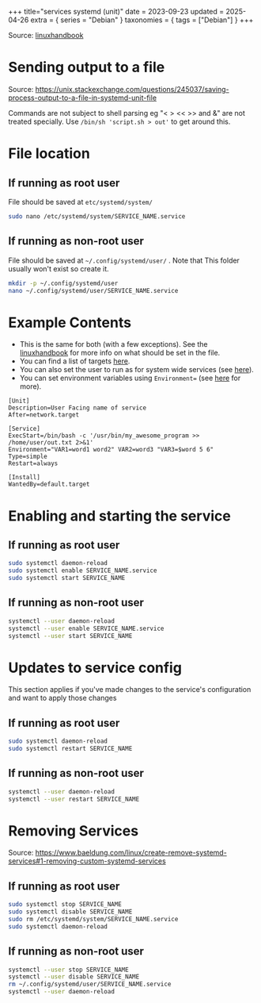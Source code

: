 +++
title="services systemd (unit)"
date = 2023-09-23
updated = 2025-04-26
extra = { series = "Debian" }
taxonomies = { tags = ["Debian"] }
+++

Source: [linuxhandbook]

# Sending output to a file

Source: <https://unix.stackexchange.com/questions/245037/saving-process-output-to-a-file-in-systemd-unit-file>

Commands are not subject to shell parsing eg "< > << >> and &" are not treated specially. Use `/bin/sh 'script.sh > out'` to get around this.

# File location

## If running as root user

File should be saved at `etc/systemd/system/`

```sh
sudo nano /etc/systemd/system/SERVICE_NAME.service
```

## If running as non-root user

File should be saved at `~/.config/systemd/user/` . Note that This folder usually won't exist so create it.

```sh
mkdir -p ~/.config/systemd/user
nano ~/.config/systemd/user/SERVICE_NAME.service
```

# Example Contents

- This is the same for both (with a few exceptions).
  See the [linuxhandbook] for more info on what should be set in the file.
- You can find a list of targets [here](https://www.freedesktop.org/software/systemd/man/latest/systemd.special.html).
- You can also set the user to run as for system wide services (see [here](https://www.freedesktop.org/software/systemd/man/latest/systemd.exec.html#User=)).
- You can set environment variables using `Environment=` (see [here](https://www.freedesktop.org/software/systemd/man/latest/systemd.exec.html#Environment) for more).

```
[Unit]
Description=User Facing name of service
After=network.target

[Service]
ExecStart=/bin/bash -c '/usr/bin/my_awesome_program >> /home/user/out.txt 2>&1'
Environment="VAR1=word1 word2" VAR2=word3 "VAR3=$word 5 6"
Type=simple
Restart=always

[Install]
WantedBy=default.target
```

# Enabling and starting the service

## If running as root user

```sh
sudo systemctl daemon-reload
sudo systemctl enable SERVICE_NAME.service
sudo systemctl start SERVICE_NAME
```

## If running as non-root user

```sh
systemctl --user daemon-reload
systemctl --user enable SERVICE_NAME.service
systemctl --user start SERVICE_NAME
```

# Updates to service config

This section applies if you've made changes to the service's configuration and want to apply those changes

## If running as root user

```sh
sudo systemctl daemon-reload
sudo systemctl restart SERVICE_NAME
```

## If running as non-root user

```sh
systemctl --user daemon-reload
systemctl --user restart SERVICE_NAME
```

[linuxhandbook]: https://linuxhandbook.com/create-systemd-services

# Removing Services

Source: <https://www.baeldung.com/linux/create-remove-systemd-services#1-removing-custom-systemd-services>

## If running as root user

```sh
sudo systemctl stop SERVICE_NAME
sudo systemctl disable SERVICE_NAME
sudo rm /etc/systemd/system/SERVICE_NAME.service
sudo systemctl daemon-reload
```

## If running as non-root user

```sh
systemctl --user stop SERVICE_NAME
systemctl --user disable SERVICE_NAME
rm ~/.config/systemd/user/SERVICE_NAME.service
systemctl --user daemon-reload
```
